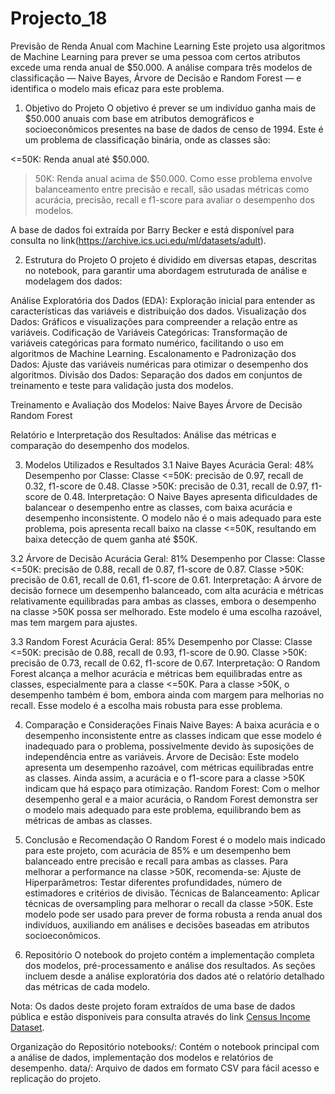 # Projecto_18
 
Previsão de Renda Anual com Machine Learning
Este projeto usa algoritmos de Machine Learning para prever se uma pessoa com certos atributos excede uma renda anual de $50.000. A análise compara três modelos de classificação — Naive Bayes, Árvore de Decisão e Random Forest — e identifica o modelo mais eficaz para este problema.

1. Objetivo do Projeto
O objetivo é prever se um indivíduo ganha mais de $50.000 anuais com base em atributos demográficos e socioeconômicos presentes na base de dados de censo de 1994. Este é um problema de classificação binária, onde as classes são:

<=50K: Renda anual até $50.000.
>50K: Renda anual acima de $50.000.
Como esse problema envolve balanceamento entre precisão e recall, são usadas métricas como acurácia, precisão, recall e f1-score para avaliar o desempenho dos modelos.

A base de dados foi extraída por Barry Becker e está disponível para consulta no link(https://archive.ics.uci.edu/ml/datasets/adult).

2. Estrutura do Projeto
O projeto é dividido em diversas etapas, descritas no notebook, para garantir uma abordagem estruturada de análise e modelagem dos dados:

Análise Exploratória dos Dados (EDA): Exploração inicial para entender as características das variáveis e distribuição dos dados.
Visualização dos Dados: Gráficos e visualizações para compreender a relação entre as variáveis.
Codificação de Variáveis Categóricas: Transformação de variáveis categóricas para formato numérico, facilitando o uso em algoritmos de Machine Learning.
Escalonamento e Padronização dos Dados: Ajuste das variáveis numéricas para otimizar o desempenho dos algoritmos.
Divisão dos Dados: Separação dos dados em conjuntos de treinamento e teste para validação justa dos modelos.

Treinamento e Avaliação dos Modelos:
Naive Bayes
Árvore de Decisão
Random Forest

Relatório e Interpretação dos Resultados: Análise das métricas e comparação do desempenho dos modelos.

3. Modelos Utilizados e Resultados
3.1 Naive Bayes
Acurácia Geral: 48%
Desempenho por Classe:
Classe <=50K: precisão de 0.97, recall de 0.32, f1-score de 0.48.
Classe >50K: precisão de 0.31, recall de 0.97, f1-score de 0.48.
Interpretação: O Naive Bayes apresenta dificuldades de balancear o desempenho entre as classes, com baixa acurácia e desempenho inconsistente. O modelo não é o mais adequado para este problema, pois apresenta recall baixo na classe <=50K, resultando em baixa detecção de quem ganha até $50K.

3.2 Árvore de Decisão
Acurácia Geral: 81%
Desempenho por Classe:
Classe <=50K: precisão de 0.88, recall de 0.87, f1-score de 0.87.
Classe >50K: precisão de 0.61, recall de 0.61, f1-score de 0.61.
Interpretação: A árvore de decisão fornece um desempenho balanceado, com alta acurácia e métricas relativamente equilibradas para ambas as classes, embora o desempenho na classe >50K possa ser melhorado. Este modelo é uma escolha razoável, mas tem margem para ajustes.

3.3 Random Forest
Acurácia Geral: 85%
Desempenho por Classe:
Classe <=50K: precisão de 0.88, recall de 0.93, f1-score de 0.90.
Classe >50K: precisão de 0.73, recall de 0.62, f1-score de 0.67.
Interpretação: O Random Forest alcança a melhor acurácia e métricas bem equilibradas entre as classes, especialmente para a classe <=50K. Para a classe >50K, o desempenho também é bom, embora ainda com margem para melhorias no recall. Esse modelo é a escolha mais robusta para esse problema.

4. Comparação e Considerações Finais
Naive Bayes: A baixa acurácia e o desempenho inconsistente entre as classes indicam que esse modelo é inadequado para o problema, possivelmente devido às suposições de independência entre as variáveis.
Árvore de Decisão: Este modelo apresenta um desempenho razoável, com métricas equilibradas entre as classes. Ainda assim, a acurácia e o f1-score para a classe >50K indicam que há espaço para otimização.
Random Forest: Com o melhor desempenho geral e a maior acurácia, o Random Forest demonstra ser o modelo mais adequado para este problema, equilibrando bem as métricas de ambas as classes.

6. Conclusão e Recomendação
O Random Forest é o modelo mais indicado para este projeto, com acurácia de 85% e um desempenho bem balanceado entre precisão e recall para ambas as classes. Para melhorar a performance na classe >50K, recomenda-se:
Ajuste de Hiperparâmetros: Testar diferentes profundidades, número de estimadores e critérios de divisão.
Técnicas de Balanceamento: Aplicar técnicas de oversampling para melhorar o recall da classe >50K.
Este modelo pode ser usado para prever de forma robusta a renda anual dos indivíduos, auxiliando em análises e decisões baseadas em atributos socioeconômicos.

6. Repositório
O notebook do projeto contém a implementação completa dos modelos, pré-processamento e análise dos resultados. As seções incluem desde a análise exploratória dos dados até o relatório detalhado das métricas de cada modelo.


Nota: Os dados deste projeto foram extraídos de uma base de dados pública e estão disponíveis para consulta através do link [Census Income Dataset](https://archive.ics.uci.edu/ml/datasets/adult).

Organização do Repositório
notebooks/: Contém o notebook principal com a análise de dados, implementação dos modelos e relatórios de desempenho.
data/: Arquivo de dados em formato CSV para fácil acesso e replicação do projeto.
